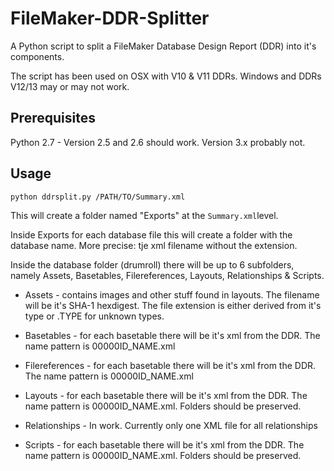 # FileMaker-DDR-Splitter

A Python script to split a FileMaker Database Design Report (DDR) into it's components.

The script has been used on OSX with V10 & V11 DDRs. Windows and DDRs V12/13 may or may not work.

## Prerequisites

Python 2.7 - Version 2.5 and 2.6 should work. Version 3.x probably not.



## Usage

```shell
python ddrsplit.py /PATH/TO/Summary.xml
```
This will create a folder named "Exports" at the ```Summary.xml```level.

Inside Exports for each database file this will create a folder with the database name. More precise: tje xml filename without the extension.

Inside the database folder (drumroll) there will be up to 6 subfolders, namely Assets, Basetables, Filereferences, Layouts, Relationships & Scripts.

+ Assets - contains images and other stuff found in layouts. The filename will be it's SHA-1 hexdigest. The file extension is either derived from it's type or .TYPE for unknown types.

+ Basetables - for each basetable there will be it's xml from the DDR. The name pattern is 00000ID_NAME.xml

+ Filereferences - for each basetable there will be it's xml from the DDR. The name pattern is 00000ID_NAME.xml

+ Layouts - for each basetable there will be it's xml from the DDR. The name pattern is 00000ID_NAME.xml.  Folders should be preserved.

+ Relationships - In work. Currently only one XML file for all relationships

+ Scripts - for each basetable there will be it's xml from the DDR. The name pattern is 00000ID_NAME.xml.  Folders should be preserved.